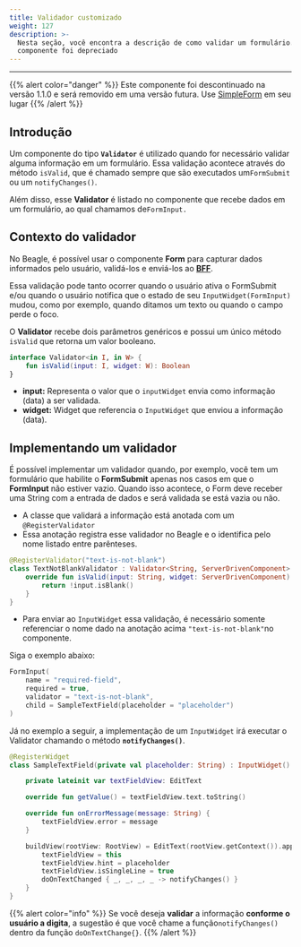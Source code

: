 ```yaml
---
title: Validador customizado
weight: 127
description: >-
  Nesta seção, você encontra a descrição de como validar um formulário. Este
  componente foi depreciado
---
```


---

{{% alert color="danger" %}}
Este componente foi descontinuado na versão 1.1.0 e será removido em uma versão futura. Use [SimpleForm](../../../api/componentes/formularios/simple-form.md)  em seu lugar
{{% /alert %}}

## Introdução

Um componente do tipo **`Validator`** é utilizado quando for necessário validar alguma informação em um formulário. Essa validação acontece através do método `isValid`,  que é chamado sempre que são executados um`FormSubmit` ou um `notifyChanges()`. 

Além disso, esse **Validator** é listado no componente que recebe dados em um formulário, ao qual chamamos de`FormInput.`

## Contexto do validador

No Beagle,  é possível usar o componente **Form** para capturar dados informados pelo usuário, validá-los e enviá-los ao [**BFF**](../../../principais-conceitos.md#backend-for-frontend). 

Essa validação pode tanto ocorrer quando o usuário ativa o FormSubmit e/ou quando o usuário notifica que o estado de seu `InputWidget(FormInput)` mudou, como por exemplo, quando ditamos um texto ou quando o campo perde o foco. 

O **Validator** recebe dois parâmetros genéricos e possui um único método `isValid` que retorna um valor booleano.

```kotlin
interface Validator<in I, in W> {
    fun isValid(input: I, widget: W): Boolean
}
```

* **input:** Representa o valor que o `inputWidget` envia como informação \(data\) a ser validada.
* **widget:**  Widget que referencia o `InputWidget` que enviou a informação \(data\).

## Implementando um validador

É possível implementar um validador quando, por exemplo, você tem um formulário que habilite o **FormSubmit** apenas nos casos em que o **FormInput** não estiver vazio. Quando isso acontece, o Form deve receber uma String com a entrada de dados e será validada se está vazia ou não.

* A classe que validará a informação está anotada com um `@RegisterValidator`
* Essa anotação registra esse validador no Beagle e o identifica pelo nome listado entre parênteses.

```kotlin
@RegisterValidator("text-is-not-blank")
class TextNotBlankValidator : Validator<String, ServerDrivenComponent> {
    override fun isValid(input: String, widget: ServerDrivenComponent): Boolean {
        return !input.isBlank()
    }
}
```

* Para enviar ao `InputWidget` essa validação, é necessário somente referenciar o nome dado na anotação acima `"text-is-not-blank"`no componente. 

Siga o exemplo abaixo:

```kotlin
FormInput(
    name = "required-field",
    required = true,
    validator = "text-is-not-blank",
    child = SampleTextField(placeholder = "placeholder")
)
```

Já no exemplo a seguir, a implementação de um `InputWidget`  irá executar o Validator chamando o método **`notifyChanges()`**.

```kotlin
@RegisterWidget
class SampleTextField(private val placeholder: String) : InputWidget() {

    private lateinit var textFieldView: EditText

    override fun getValue() = textFieldView.text.toString()

    override fun onErrorMessage(message: String) {
        textFieldView.error = message
    }

    buildView(rootView: RootView) = EditText(rootView.getContext()).apply {
        textFieldView = this
        textFieldView.hint = placeholder
        textFieldView.isSingleLine = true
        doOnTextChanged { _, _, _, _ -> notifyChanges() }
    }
}
```

{{% alert color="info" %}}
Se você deseja **validar** a informação **conforme o usuário a digita**, a sugestão é que você chame a função`notifyChanges()` dentro da função `doOnTextChange{}`.
{{% /alert %}}
